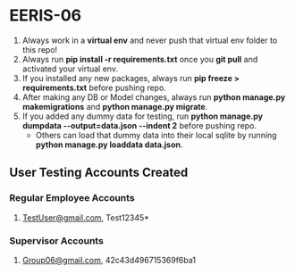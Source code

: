 # EERIS-06

1. Always work in a **virtual env** and never push that virtual env folder to this repo!
2. Always run **pip install -r requirements.txt** once you **git pull** and activated your virtual env.
3. If you installed any new packages, always run **pip freeze > requirements.txt** before pushing repo.
4. After making any DB or Model changes, always run **python manage.py makemigrations** and **python manage.py migrate**.
5. If you added any dummy data for testing, run **python manage.py dumpdata --output=data.json --indent 2** before pushing repo.
   - Others can load that dummy data into their local sqlite by running **python manage.py loaddata data.json**.

## User Testing Accounts Created

### Regular Employee Accounts
1. TestUser@gmail.com, Test12345*

### Supervisor Accounts
1. Group06@gmail.com, 42c43d496715369f6ba1